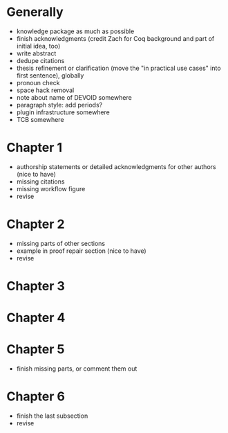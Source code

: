 

# Generally

- knowledge package as much as possible
- finish acknowledgments (credit Zach for Coq background and part of initial idea, too)
- write abstract
- dedupe citations
- thesis refinement or clarification (move the "in practical use cases" into first sentence), globally
- pronoun check
- space hack removal
- note about name of DEVOID somewhere
- paragraph style: add periods?
- plugin infrastructure somewhere
- TCB somewhere

# Chapter 1

- authorship statements or detailed acknowledgments for other authors (nice to have)
- missing citations
- missing workflow figure
- revise

# Chapter 2

- missing parts of other sections
- example in proof repair section (nice to have)
- revise

# Chapter 3

# Chapter 4

# Chapter 5

- finish missing parts, or comment them out

# Chapter 6

- finish the last subsection
- revise
